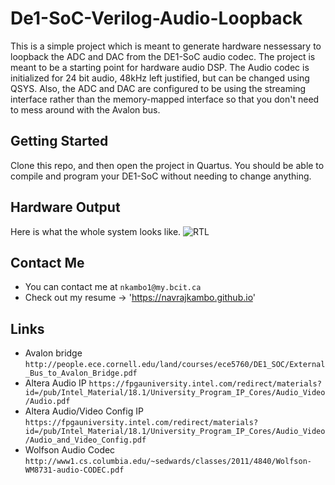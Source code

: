 # De1-SoC-Verilog-Audio-Loopback

This is a simple project which is meant to generate hardware nessessary to loopback the ADC and DAC from the DE1-SoC audio codec. The project is meant to be a starting point for hardware audio DSP. The Audio codec is initialized for 24 bit audio, 48kHz left justified, but can be changed using QSYS. Also, the ADC and DAC are configured to be using the streaming interface rather than 
the memory-mapped interface so that you don't need to mess around with the Avalon bus. 

## Getting Started

Clone this repo, and then open the project in Quartus. You should be able to compile and program your DE1-SoC without needing to change anything. 

## Hardware Output

Here is what the whole system looks like. 
![RTL](https://github.com/navrajkambo/De1-SoC-Verilog-Audio-Loopback/blob/master/RTL.PNG "Hardware generated by Quartus")

## Contact Me
- You can contact me at `nkambo1@my.bcit.ca`
- Check out my resume -> 'https://navrajkambo.github.io'

## Links
- Avalon bridge `http://people.ece.cornell.edu/land/courses/ece5760/DE1_SOC/External_Bus_to_Avalon_Bridge.pdf`
- Altera Audio IP `https://fpgauniversity.intel.com/redirect/materials?id=/pub/Intel_Material/18.1/University_Program_IP_Cores/Audio_Video/Audio.pdf`
- Altera Audio/Video Config IP `https://fpgauniversity.intel.com/redirect/materials?id=/pub/Intel_Material/18.1/University_Program_IP_Cores/Audio_Video/Audio_and_Video_Config.pdf`
- Wolfson Audio Codec `http://www1.cs.columbia.edu/~sedwards/classes/2011/4840/Wolfson-WM8731-audio-CODEC.pdf`
